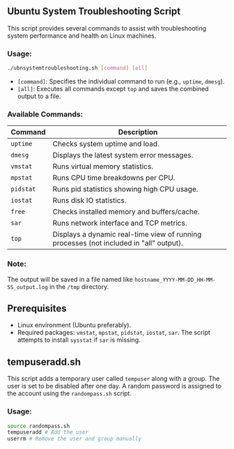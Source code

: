 ## Ubuntu System Troubleshooting Script

This script provides several commands to assist with troubleshooting system performance and health on Linux machines.

### Usage:

```bash
./ubnsystemtroubleshooting.sh [command] [all]
````

* `[command]`: Specifies the individual command to run (e.g., `uptime`, `dmesg`).
* `[all]`: Executes all commands except `top` and saves the combined output to a file.

### Available Commands:

| Command | Description |
|---|---|
| `uptime` | Checks system uptime and load. |
| `dmesg` | Displays the latest system error messages. |
| `vmstat` | Runs virtual memory statistics. |
| `mpstat` | Runs CPU time breakdowns per CPU. |
| `pidstat` | Runs pid statistics showing high CPU usage. |
| `iostat` | Runs disk IO statistics. |
| `free` | Checks installed memory and buffers/cache. |
| `sar` | Runs network interface and TCP metrics. |
| `top` | Displays a dynamic real-time view of running processes (not included in "all" output). |

### Note:

The output will be saved in a file named like `hostname_YYYY-MM-DD_HH-MM-SS_output.log` in the `/tmp` directory.

## Prerequisites

- Linux environment (Ubuntu preferably).
- Required packages: `vmstat`, `mpstat`, `pidstat`, `iostat`, `sar`. The script attempts to install `sysstat` if `sar` is missing.

## tempuseradd.sh

This script adds a temporary user called `tempuser` along with a group. The user is set to be disabled after one day. A random password is assigned to the account using the `randompass.sh` script.

### Usage:

```bash
source randompass.sh
tempuseradd # Add the user
userrm # Remove the user and group manually
````
